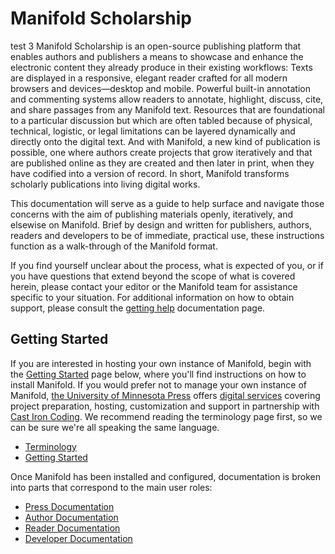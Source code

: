 # Manifold Scholarship
test 3
Manifold Scholarship is an open-source publishing platform that enables authors and publishers a means to showcase and enhance the electronic content they already produce in their existing workflows: Texts are displayed in a responsive, elegant reader crafted for all modern browsers and devices—desktop and mobile. Powerful built-in annotation and commenting systems allow readers to annotate, highlight, discuss, cite, and share passages from any Manifold text. Resources that are foundational to a particular discussion but which are often tabled because of physical, technical, logistic, or legal limitations can be layered dynamically and directly onto the digital text. And with Manifold, a new kind of publication is possible, one where authors create projects that grow iteratively and that are published online as they are created and then later in print, when they have codified into a version of record. In short, Manifold transforms scholarly publications into living digital works.

This documentation will serve as a guide to help surface and navigate those concerns with the aim of publishing materials openly, iteratively, and elsewise on Manifold. Brief by design and written for publishers, authors, readers and developers to be of immediate, practical use, these instructions function as a walk-through of the Manifold format.

If you find yourself unclear about the process, what is expected of you, or if you have questions that extend beyond the scope of what is covered herein, please contact your editor or the Manifold team for assistance specific to your situation. For additional information on how to obtain support, please consult the [getting help](/contents/getting_started/getting_help.md) documentation page.

## Getting Started
If you are interested in hosting your own instance of Manifold, begin with the [Getting Started](/contents/getting_started/README.md) page below, where you'll find instructions on how to install Manifold. If you would prefer not to manage your own instance of Manifold, [the University of Minnesota Press](https://www.upress.umn.edu/) offers [digital services](/contents/getting_started/installation/digital-services.md) covering project preparation, hosting, customization and support in partnership with [Cast Iron Coding](http://castironcoding.com). We recommend reading the terminology page first, so we can be sure we're all speaking the same language.

* [Terminology](contents/reference/terminology.md)
* [Getting Started](contents/getting_started/README.md)

Once Manifold has been installed and configured, documentation is broken into parts that correspond to the main user roles:

* [Press Documentation](contents/presses/README.md)
* [Author Documentation](contents/authors/README.md)
* [Reader Documentation](contents/readers/README.md)
* [Developer Documentation](contents/developers/README.md)
